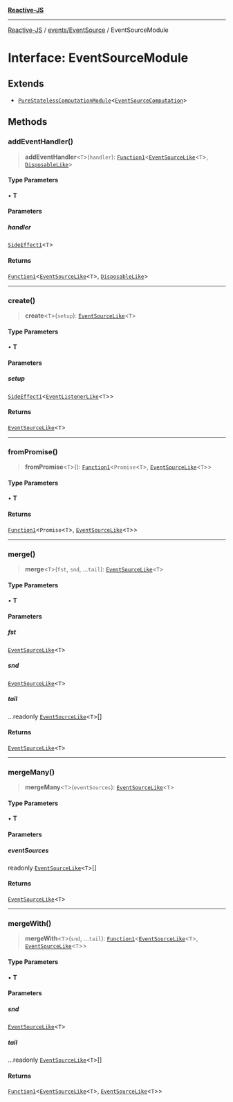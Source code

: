 [**Reactive-JS**](../../../README.md)

***

[Reactive-JS](../../../README.md) / [events/EventSource](../README.md) / EventSourceModule

# Interface: EventSourceModule

## Extends

- [`PureStatelessComputationModule`](../../../computations/interfaces/PureStatelessComputationModule.md)\<[`EventSourceComputation`](EventSourceComputation.md)\>

## Methods

### addEventHandler()

> **addEventHandler**\<`T`\>(`handler`): [`Function1`](../../../functions/type-aliases/Function1.md)\<[`EventSourceLike`](../../interfaces/EventSourceLike.md)\<`T`\>, [`DisposableLike`](../../../utils/interfaces/DisposableLike.md)\>

#### Type Parameters

• **T**

#### Parameters

##### handler

[`SideEffect1`](../../../functions/type-aliases/SideEffect1.md)\<`T`\>

#### Returns

[`Function1`](../../../functions/type-aliases/Function1.md)\<[`EventSourceLike`](../../interfaces/EventSourceLike.md)\<`T`\>, [`DisposableLike`](../../../utils/interfaces/DisposableLike.md)\>

***

### create()

> **create**\<`T`\>(`setup`): [`EventSourceLike`](../../interfaces/EventSourceLike.md)\<`T`\>

#### Type Parameters

• **T**

#### Parameters

##### setup

[`SideEffect1`](../../../functions/type-aliases/SideEffect1.md)\<[`EventListenerLike`](../../interfaces/EventListenerLike.md)\<`T`\>\>

#### Returns

[`EventSourceLike`](../../interfaces/EventSourceLike.md)\<`T`\>

***

### fromPromise()

> **fromPromise**\<`T`\>(): [`Function1`](../../../functions/type-aliases/Function1.md)\<`Promise`\<`T`\>, [`EventSourceLike`](../../interfaces/EventSourceLike.md)\<`T`\>\>

#### Type Parameters

• **T**

#### Returns

[`Function1`](../../../functions/type-aliases/Function1.md)\<`Promise`\<`T`\>, [`EventSourceLike`](../../interfaces/EventSourceLike.md)\<`T`\>\>

***

### merge()

> **merge**\<`T`\>(`fst`, `snd`, ...`tail`): [`EventSourceLike`](../../interfaces/EventSourceLike.md)\<`T`\>

#### Type Parameters

• **T**

#### Parameters

##### fst

[`EventSourceLike`](../../interfaces/EventSourceLike.md)\<`T`\>

##### snd

[`EventSourceLike`](../../interfaces/EventSourceLike.md)\<`T`\>

##### tail

...readonly [`EventSourceLike`](../../interfaces/EventSourceLike.md)\<`T`\>[]

#### Returns

[`EventSourceLike`](../../interfaces/EventSourceLike.md)\<`T`\>

***

### mergeMany()

> **mergeMany**\<`T`\>(`eventSources`): [`EventSourceLike`](../../interfaces/EventSourceLike.md)\<`T`\>

#### Type Parameters

• **T**

#### Parameters

##### eventSources

readonly [`EventSourceLike`](../../interfaces/EventSourceLike.md)\<`T`\>[]

#### Returns

[`EventSourceLike`](../../interfaces/EventSourceLike.md)\<`T`\>

***

### mergeWith()

> **mergeWith**\<`T`\>(`snd`, ...`tail`): [`Function1`](../../../functions/type-aliases/Function1.md)\<[`EventSourceLike`](../../interfaces/EventSourceLike.md)\<`T`\>, [`EventSourceLike`](../../interfaces/EventSourceLike.md)\<`T`\>\>

#### Type Parameters

• **T**

#### Parameters

##### snd

[`EventSourceLike`](../../interfaces/EventSourceLike.md)\<`T`\>

##### tail

...readonly [`EventSourceLike`](../../interfaces/EventSourceLike.md)\<`T`\>[]

#### Returns

[`Function1`](../../../functions/type-aliases/Function1.md)\<[`EventSourceLike`](../../interfaces/EventSourceLike.md)\<`T`\>, [`EventSourceLike`](../../interfaces/EventSourceLike.md)\<`T`\>\>
